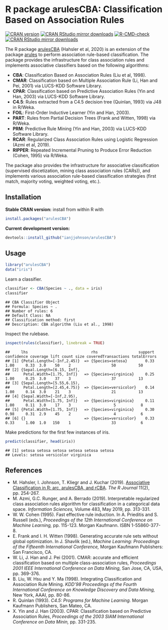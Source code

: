 R package arulesCBA: Classification Based on Association Rules
================

[![CRAN
version](https://www.r-pkg.org/badges/version/arulesCBA)](https://cran.r-project.org/package=arulesCBA)
[![CRAN RStudio mirror
downloads](http://cranlogs.r-pkg.org/badges/arulesCBA)](https://cran.r-project.org/package=arulesCBA)
[![R-CMD-check](https://github.com/ianjjohnson/arulesCBA/workflows/R-CMD-check/badge.svg)](https://github.com/ianjjohnson/arulesCBA/actions)
[![CRAN RStudio mirror
downloads](https://cranlogs.r-pkg.org/badges/arulesCBA)](https://cran.r-project.org/package=arulesCBA)

The R package [arulesCBA](https://cran.r-project.org/package=arulesCBA)
(Hahsler et al, 2020) is an extension of the package
[arules](https://cran.r-project.org/package=arules) to perform
association rule-based classification. The package provides the
infrastructure for class association rules and implements associative
classifiers based on the following algorithms:

-   **CBA**: Classification Based on Association Rules (Liu et al,
    1998).
-   **CMAR**: Classification based on Multiple Association Rule (Li, Han
    and Pei, 2001) via LUCS-KDD Software Library.
-   **CPAR**: Classification based on Predictive Association Rules (Yin
    and Han, 2003) via LUCS-KDD Software Library.
-   **C4.5**: Rules extracted from a C4.5 decision tree (Quinlan, 1993)
    via J48 in R/Weka.
-   **FOIL**: First-Order Inductive Learner (Yin and Han, 2003).
-   **PART**: Rules from Partial Decision Trees (Frank and Witten, 1998)
    via R/Weka.
-   **PRM**: Predictive Rule Mining (Yin and Han, 2003) via LUCS-KDD
    Software Library.
-   **RCAR**: Regularized Class Association Rules using Logistic
    Regression (Azmi et al, 2019).
-   **RIPPER**: Repeated Incremental Pruning to Produce Error Reduction
    (Cohen, 1995) via R/Weka.

The package also provides the infrastructure for associative
classification (supervised discetization, mining class association rules
(CARs)), and implements various association rule-based classification
strategies (first match, majority voting, weighted voting, etc.).

## Installation

**Stable CRAN version:** install from within R with

``` r
install.packages("arulesCBA")
```

**Current development version:**

``` r
devtools::install_github("ianjjohnson/arulesCBA")
```

## Usage

``` r
library("arulesCBA")
data("iris")
```

Learn a classifier.

``` r
classifier <- CBA(Species ~ ., data = iris)
classifier
```

    ## CBA Classifier Object
    ## Formula: Species ~ .
    ## Number of rules: 6
    ## Default Class: NA
    ## Classification method: first  
    ## Description: CBA algorithm (Liu et al., 1998)

Inspect the rulebase.

``` r
inspect(rules(classifier), linebreak = TRUE)
```

    ##     lhs                            rhs                  support confidence coverage lift count size coveredTransactions totalErrors
    ## [1] {Petal.Length=[-Inf,2.45)}  => {Species=setosa}        0.33       1.00     0.33  3.0    50    2                  50          50
    ## [2] {Sepal.Length=[6.15, Inf],                                                                                                     
    ##      Petal.Width=[1.75, Inf]}   => {Species=virginica}     0.25       1.00     0.25  3.0    37    3                  37          13
    ## [3] {Sepal.Length=[5.55,6.15),                                                                                                     
    ##      Petal.Length=[2.45,4.75)}  => {Species=versicolor}    0.14       1.00     0.14  3.0    21    3                  21          13
    ## [4] {Sepal.Width=[-Inf,2.95),                                                                                                      
    ##      Petal.Width=[1.75, Inf]}   => {Species=virginica}     0.11       1.00     0.11  3.0    17    3                   5           8
    ## [5] {Petal.Width=[1.75, Inf]}   => {Species=virginica}     0.30       0.98     0.31  2.9    45    2                   4           6
    ## [6] {}                          => {Species=versicolor}    0.33       0.33     1.00  1.0   150    1                  33           6

Make predictions for the first few instances of iris.

``` r
predict(classifier, head(iris))
```

    ## [1] setosa setosa setosa setosa setosa setosa
    ## Levels: setosa versicolor virginica

## References

-   M. Hahsler, I. Johnson, T. Kliegr and J. Kuchar (2019). [Associative
    Classification in R: arc, arulesCBA, and
    rCBA](https://journal.r-project.org/archive/2019/RJ-2019-048/). *The
    R Journal* 11(2), pp. 254-267.
-   M. Azmi, G.C. Runger, and A. Berrado (2019). Interpretable
    regularized class association rules algorithm for classification in
    a categorical data space. *Information Sciences,* Volume 483, May
    2019, pp. 313-331.
-   W. W. Cohen (1995). Fast effective rule induction. In A. Prieditis
    and S. Russell (eds.), *Proceedings of the 12th International
    Conference on Machine Learning,* pp. 115-123. Morgan Kaufmann. ISBN
    1-55860-377-8.
-   E. Frank and I. H. Witten (1998). Generating accurate rule sets
    without global optimization. In J. Shavlik (ed.), *Machine Learning:
    Proceedings of the Fifteenth International Conference,* Morgan
    Kaufmann Publishers: San Francisco, CA.
-   W. Li, J. Han and J. Pei (2001). CMAR: accurate and efficient
    classification based on multiple class-association rules,
    *Proceedings 2001 IEEE International Conference on Data Mining,* San
    Jose, CA, USA, pp. 369-376.
-   B. Liu, W. Hsu and Y. Ma (1998). Integrating Classification and
    Association Rule Mining. *KDD’98 Proceedings of the Fourth
    International Conference on Knowledge Discovery and Data Mining,*
    New York, AAAI, pp. 80-86.
-   R. Quinlan (1993). *C4.5: Programs for Machine Learning.* Morgan
    Kaufmann Publishers, San Mateo, CA.
-   X. Yin and J. Han (2003). CPAR: Classification based on Predictive
    Association Rules, *Proceedings of the 2003 SIAM International
    Conference on Data Minin,* pp. 331-235.
